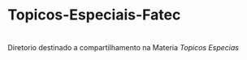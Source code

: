 # Topicos-Especiais-Fatec<h1>
  
 Diretorio destinado a compartilhamento na Materia *Topicos Especias*
